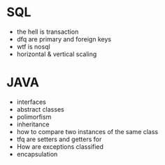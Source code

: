 # SQL

* the hell is transaction
* dfq are primary and foreign keys
* wtf is nosql
* horizontal & vertical scaling

# JAVA

* interfaces
* abstract classes
* polimorfism
* inheritance
* how to compare two instances of the same class
* tfq are setters and getters for
* How are exceptions classified
* encapsulation
